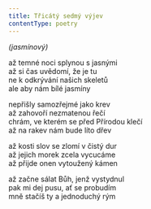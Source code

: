 ```yaml
---
title: Třicátý sedmý výjev
contentType: poetry
---
```


<section>

_(jasmínový)_

až temné noci splynou s jasnými  
až si čas uvědomí, že je tu  
ne k odkrývání našich skeletů  
ale aby nám bílé jasmíny

</section>

<section>

nepřišly samozřejmé jako krev  
až zahovoří nezmatenou řečí  
chrám, ve kterém se před Přírodou klečí  
až na rakev nám bude líto dřev

</section>

<section>

až kosti slov se zlomí v čistý dur  
až jejich morek zcela vycucáme  
až přijde onen vytoužený kámen

</section>

<section>

až začne sálat Bůh, jenž vystydnul  
pak mi dej pusu, ať se probudím  
mně stačíš ty a jednoduchý rým

</section>
